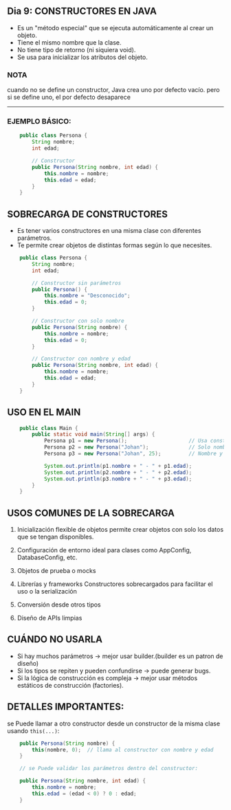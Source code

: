 ## Dia 9: CONSTRUCTORES EN JAVA

- Es un "método especial" que se ejecuta automáticamente al crear un objeto.
- Tiene el mismo nombre que la clase.
- No tiene tipo de retorno (ni siquiera void).
- Se usa para inicializar los atributos del objeto.
    
### NOTA

cuando no se define un constructor, Java crea uno por defecto vacío.
pero si se define uno, el por defecto desaparece

---

### EJEMPLO BÁSICO:

````java
    public class Persona {
        String nombre;
        int edad;

        // Constructor
        public Persona(String nombre, int edad) {
            this.nombre = nombre;
            this.edad = edad;
        }
    }
````

## SOBRECARGA DE CONSTRUCTORES

- Es tener varios constructores en una misma clase con diferentes parámetros.
- Te permite crear objetos de distintas formas según lo que necesites.

````java    
    public class Persona {
        String nombre;
        int edad;

        // Constructor sin parámetros
        public Persona() {
            this.nombre = "Desconocido";
            this.edad = 0;
        }

        // Constructor con solo nombre
        public Persona(String nombre) {
            this.nombre = nombre;
            this.edad = 0;
        }

        // Constructor con nombre y edad
        public Persona(String nombre, int edad) {
            this.nombre = nombre;
            this.edad = edad;
        }
    }
````

## USO EN EL MAIN

````java
    public class Main {
        public static void main(String[] args) {
            Persona p1 = new Persona();                    // Usa constructor vacío
            Persona p2 = new Persona("Johan");             // Solo nombre
            Persona p3 = new Persona("Johan", 25);         // Nombre y edad

            System.out.println(p1.nombre + " - " + p1.edad);
            System.out.println(p2.nombre + " - " + p2.edad);
            System.out.println(p3.nombre + " - " + p3.edad);
        }
    }
````

## USOS COMUNES DE LA SOBRECARGA

1. Inicialización flexible de objetos permite crear objetos con solo los datos que se tengan disponibles.

2. Configuración de entorno ideal para clases como AppConfig, DatabaseConfig, etc.

3. Objetos de prueba o mocks

4. Librerías y frameworks Constructores sobrecargados para facilitar el uso o la serialización

5. Conversión desde otros tipos

6. Diseño de APIs limpias


## CUÁNDO NO USARLA
  
- Si hay muchos parámetros → mejor usar builder.(builder es un patron de diseño)
- Si los tipos se repiten y pueden confundirse → puede generar bugs.
- Si la lógica de construcción es compleja → mejor usar métodos estáticos de construcción (factories).

    
## DETALLES IMPORTANTES:

se Puede llamar a otro constructor desde un constructor de la misma clase usando `this(...)`:

````java
    public Persona(String nombre) {
        this(nombre, 0);  // llama al constructor con nombre y edad
    }

    // se Puede validar los parámetros dentro del constructor:

    public Persona(String nombre, int edad) {
        this.nombre = nombre;
        this.edad = (edad < 0) ? 0 : edad;
    }
````